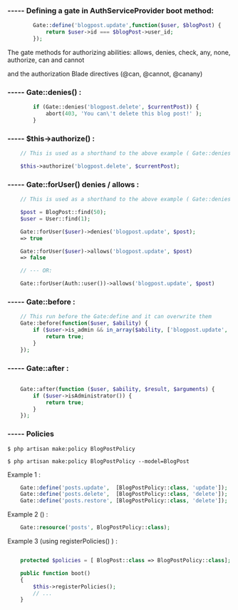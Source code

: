 
### ----- Defining a gate in AuthServiceProvider boot method:

```php       
        Gate::define('blogpost.update',function($user, $blogPost) {
            return $user->id === $blogPost->user_id;
        });
```

The gate methods for authorizing abilities:
allows, denies, check, any, none, authorize, can and cannot

and the authorization Blade directives (@can, @cannot, @canany)

<!-- https://laravel.com/docs/9.x/authorization#gates-supplying-additional-context -->

### ----- Gate::denies() :

```php 
        if (Gate::denies('blogpost.delete', $currentPost)) {
            abort(403, 'You can\'t delete this blog post!' );
        }
```


### ----- $this->authorize() :

```php 
    // This is used as a shorthand to the above example ( Gate::denies ).

    $this->authorize('blogpost.delete', $currentPost);

```


### ----- Gate::forUser() denies / allows :

```php 
    // This is used as a shorthand to the above example ( Gate::denies ).

    $post = BlogPost::find(50);
    $user = User::find(1);

    Gate::forUser($user)->denies('blogpost.update', $post);
    => true

    Gate::forUser($user)->allows('blogpost.update', $post)
    => false

    // --- OR:

    Gate::forUser(Auth::user())->allows('blogpost.update', $post)
```


### ----- Gate::before :
<!-- https://laravel.com/docs/9.x/authorization#intercepting-gate-checks -->

```php 
    // This run before the Gate:define and it can overwrite them
    Gate::before(function($user, $ability) {
        if ($user->is_admin && in_array($ability, ['blogpost.update', 'blogpost.delete'])) {
            return true;
        }
    });

```


### ----- Gate::after :

```php 

    Gate::after(function ($user, $ability, $result, $arguments) {
        if ($user->isAdministrator()) {
            return true;
        }
    });

```

### ----- Policies

    $ php artisan make:policy BlogPostPolicy

    $ php artisan make:policy BlogPostPolicy --model=BlogPost


Example 1 :

```php
    Gate::define('posts.update',  [BlogPostPolicy::class, 'update']);
    Gate::define('posts.delete',  [BlogPostPolicy::class, 'delete']);
    Gate::define('posts.restore', [BlogPostPolicy::class, 'delete']);
```


Example 2 () :

```php
    Gate::resource('posts', BlogPostPolicy::class);
```


Example 3 (using  registerPolicies() ) :

```php

    protected $policies = [ BlogPost::class => BlogPostPolicy::class];

    public function boot()
    {
        $this->registerPolicies();
        // ...
    }
```